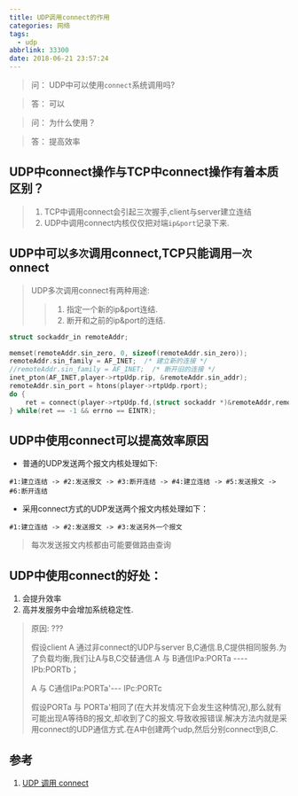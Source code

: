 ```yaml
---
title: UDP调用connect的作用
categories: 网络
tags:
  - udp
abbrlink: 33300
date: 2018-06-21 23:57:24
---
```


> 问： UDP中可以使用`connect`系统调用吗?

> 答： 可以

> 问： 为什么使用？

> 答： 提高效率

<!--more-->

## UDP中connect操作与TCP中connect操作有着本质区别？

> 1. TCP中调用connect会引起三次握手,client与server建立连结
> 2. UDP中调用connect内核仅仅把对端`ip&port`记录下来.

## UDP中可以`多次`调用connect,TCP只能调用`一次`onnect

> UDP多次调用connect有两种用途:
>> 1. 指定一个新的ip&port连结.
>> 2. 断开和之前的ip&port的连结.

``` C
struct sockaddr_in remoteAddr;

memset(remoteAddr.sin_zero, 0, sizeof(remoteAddr.sin_zero));
remoteAddr.sin_family = AF_INET;  /* 建立新的连接 */
//remoteAddr.sin_family = AF_INET;  /* 断开旧的连接 */
inet_pton(AF_INET,player->rtpUdp.rip, &remoteAddr.sin_addr);
remoteAddr.sin_port = htons(player->rtpUdp.rport);
do {
    ret = connect(player->rtpUdp.fd,(struct sockaddr *)&remoteAddr,remoteAddrLen);
} while(ret == -1 && errno == EINTR);
```

## UDP中使用connect可以提高效率原因

* 普通的UDP发送两个报文内核处理如下:
```
#1:建立连结 -> #2:发送报文 -> #3:断开连结 -> #4:建立连结 -> #5:发送报文 -> #6:断开连结
```
* 采用connect方式的UDP发送两个报文内核处理如下：
```
#1:建立连结 -> #2:发送报文 -> #3:发送另外一个报文
```
> 每次发送报文内核都由可能要做路由查询

## UDP中使用connect的好处：

1. 会提升效率
2. 高并发服务中会增加系统稳定性.
>原因: ???
>
>假设client A 通过非connect的UDP与server B,C通信.B,C提供相同服务.为了负载均衡,我们让A与B,C交替通信.A 与 B通信IPa:PORTa ---- IPb:PORTb；
>
>A 与 C通信IPa:PORTa'--- IPc:PORTc
>
>假设PORTa 与 PORTa'相同了(在大并发情况下会发生这种情况),那么就有可能出现A等待B的报文,却收到了C的报文.导致收报错误.解决方法内就是采用connect的UDP通信方式.在A中创建两个udp,然后分别connect到B,C.

## 参考

1. [UDP 调用 connect](https://blog.csdn.net/u013920085/article/details/44834815)
